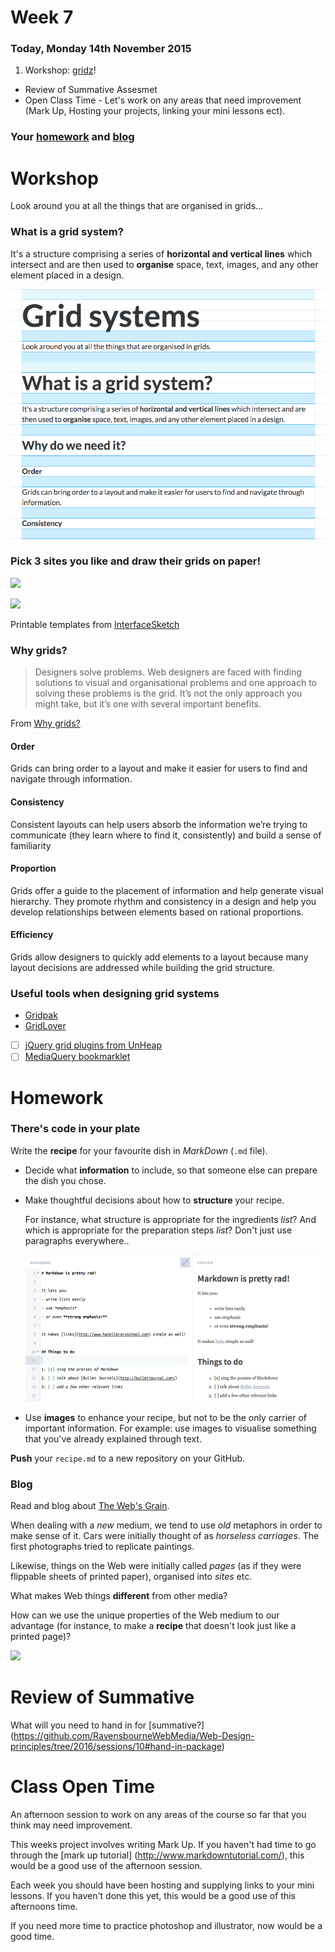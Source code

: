 # Week 7

### Today, Monday 14th November 2015

1. Workshop: [gridz](#workshop)! 
*  Review of Summative Assesmet
*  Open Class Time - Let's work on any areas that need improvement (Mark Up, Hosting your projects, linking your mini lessons ect). 

### Your [homework](#homework) and [blog](#blog)

# Workshop

Look around you at all the things that are organised in grids... 

### What is a grid system?

It's a structure comprising a series of **horizontal and vertical lines** which intersect and are then used to **organise** space, text, images, and any other element placed in a design.

![](assets/grid-lover.gif)

### Pick 3 sites you like and draw their grids on paper!

![](http://www.interfacesketch.com/previews/web-browser-template.png)

![](http://www.interfacesketch.com/previews/iphone6.png)

Printable templates from [InterfaceSketch](http://www.interfacesketch.com)

### Why grids?

> Designers solve problems. Web designers are faced with finding solutions to visual and organisational problems and one approach to solving these problems is the grid. It’s not the only approach you might take, but it’s one with several important benefits.

From [Why grids?](http://www.vanseodesign.com/web-design/why-grids/)

#### **Order** 

Grids can bring order to a layout and make it easier for users to find and navigate through information.
	
#### **Consistency** 

Consistent layouts can help users absorb the information we’re trying to communicate (they learn where to find it, consistently) and build a sense of familiarity
	
#### **Proportion** 

Grids offer a guide to the placement of information and help generate visual hierarchy. They promote rhythm and consistency in a design and help you develop relationships between elements based on rational proportions.

#### **Efficiency** 

Grids allow designers to quickly add elements to a layout because many layout decisions are addressed while building the grid structure.

### Useful tools when designing grid systems

* [Gridpak](http://gridpak.com/)
* [GridLover](http://www.gridlover.net/)
* [ ] [jQuery grid plugins from UnHeap](http://www.unheap.com/?s=grid)
* [ ] [MediaQuery bookmarklet](http://seesparkbox.com/foundry/media_query_bookmarklet)

# Homework

### There's code in your plate

Write the **recipe** for your favourite dish in *MarkDown* (`.md` file).

* Decide what **information** to include, so that someone else can prepare the dish you chose.

* Make thoughtful decisions about how to **structure** your recipe. 

	For instance, what structure is appropriate for the ingredients *list*? And which is appropriate for the preparation steps *list*? Don't just use paragraphs everywhere.. 

	[![](assets/md-cheatsheet.png)](https://github.com/adam-p/markdown-here/wiki/Markdown-Cheatsheet)

* Use **images** to enhance your recipe, but not to be the only carrier of important information. For example: use images to visualise something that you've already explained through text.

**Push** your `recipe.md` to a new repository on your GitHub.

### Blog 

Read and blog about [The Web's Grain](http://frankchimero.com/writing/the-webs-grain/).

When dealing with a *new* medium, we tend to use *old* metaphors in order to make sense of it. Cars were initially thought of as *horseless carriages*. The first photographs tried to replicate paintings.

Likewise, things on the Web were initially called *pages* (as if they were flippable sheets of printed paper), organised into *sites* etc.

What makes Web things **different** from other media?

How can we use the unique properties of the Web medium to our advantage (for instance, to make a **recipe** that doesn't look just like a printed page)?

![](http://frankchimero.com/writing/the-webs-grain/seabig.jpg)

# Review of Summative

What will you need to hand in for [summative?] (https://github.com/RavensbourneWebMedia/Web-Design-principles/tree/2016/sessions/10#hand-in-package)

# Class Open Time

An afternoon session to work on any areas of the course so far that you think may need improvement. 

This weeks project involves writing Mark Up. If you haven't had time to go through the [mark up tutorial] (http://www.markdowntutorial.com/), this would be a good use of the afternoon session.  

Each week you should have been hosting and supplying links to your mini lessons. If you haven't done this yet, this would be a good use of this afternoons time. 

If you need more time to practice photoshop and illustrator, now would be a good time. 